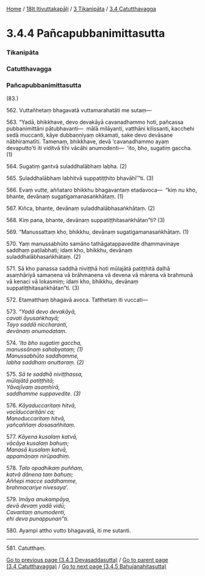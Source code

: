 
[Home](/) / [18It Itivuttakapāḷi](../../../18It.md) / [3 Tikanipāta](../../3.md) / [3.4 Catutthavagga](../3.4.md)

# 3.4.4 Pañcapubbanimittasutta

### Tikanipāta

### Catutthavagga

### Pañcapubbanimittasutta

(83.)

562\. Vuttañhetaṃ bhagavatā vuttamarahatāti me sutaṃ—

563\. “Yadā, bhikkhave, devo devakāyā cavanadhammo hoti, pañcassa pubbanimittāni pātubhavanti—  mālā milāyanti, vatthāni kilissanti, kacchehi sedā muccanti, kāye dubbaṇṇiyaṃ okkamati, sake devo devāsane nābhiramatīti. Tamenaṃ, bhikkhave, devā ‘cavanadhammo ayaṃ devaputto’ti iti viditvā tīhi vācāhi anumodenti—  ‘ito, bho, sugatiṃ gaccha. (1)

564\. Sugatiṃ gantvā suladdhalābhaṃ labha. (2)

565\. Suladdhalābhaṃ labhitvā suppatiṭṭhito bhavāhī’”ti. (3)

566\. Evaṃ vutte, aññataro bhikkhu bhagavantaṃ etadavoca—  “kiṃ nu kho, bhante, devānaṃ sugatigamanasaṅkhātaṃ. (1)

567\. Kiñca, bhante, devānaṃ suladdhalābhasaṅkhātaṃ. (2)

568\. Kiṃ pana, bhante, devānaṃ suppatiṭṭhitasaṅkhātan”ti? (3)

569\. “Manussattaṃ kho, bhikkhu, devānaṃ sugatigamanasaṅkhātaṃ. (1)

570\. Yaṃ manussabhūto samāno tathāgatappavedite dhammavinaye saddhaṃ paṭilabhati; idaṃ kho, bhikkhu, devānaṃ suladdhalābhasaṅkhātaṃ. (2)

571\. Sā kho panassa saddhā niviṭṭhā hoti mūlajātā patiṭṭhitā daḷhā asaṃhāriyā samaṇena vā brāhmaṇena vā devena vā mārena vā brahmunā vā kenaci vā lokasmiṃ; idaṃ kho, bhikkhu, devānaṃ suppatiṭṭhitasaṅkhātan”ti. (3)

572\. Etamatthaṃ bhagavā avoca. Tatthetaṃ iti vuccati—

573\. _“Yadā devo devakāyā,_  
_cavati āyusaṅkhayā;_  
_Tayo saddā niccharanti,_  
_devānaṃ anumodataṃ._  


574\. _‘Ito bho sugatiṃ gaccha,_  
_manussānaṃ sahabyataṃ; (1)_  
_Manussabhūto saddhamme,_  
_labha saddhaṃ anuttaraṃ. (2)_  


575\. _Sā te saddhā niviṭṭhassa,_  
_mūlajātā patiṭṭhitā;_  
_Yāvajīvaṃ asaṃhīrā,_  
_saddhamme suppavedite. (3)_  


576\. _Kāyaduccaritaṃ hitvā,_  
_vacīduccaritāni ca;_  
_Manoduccaritaṃ hitvā,_  
_yañcaññaṃ dosasañhitaṃ._  


577\. _Kāyena kusalaṃ katvā,_  
_vācāya kusalaṃ bahuṃ;_  
_Manasā kusalaṃ katvā,_  
_appamāṇaṃ nirūpadhiṃ._  


578\. _Tato opadhikaṃ puññaṃ,_  
_katvā dānena taṃ bahuṃ;_  
_Aññepi macce saddhamme,_  
_brahmacariye nivesaya’._  


579\. _Imāya anukampāya,_  
_devā devaṃ yadā vidū;_  
_Cavantaṃ anumodenti,_  
_ehi deva punappunan”ti._  


580\. Ayampi attho vutto bhagavatā, iti me sutanti.

---

581\. Catutthaṃ.



[Go to previous page (3.4.3 Devasaddasutta)](3.4.3.md) / [Go to parent page (3.4 Catutthavagga)](../3.4.md) / [Go to next page (3.4.5 Bahujanahitasutta)](3.4.5.md)


